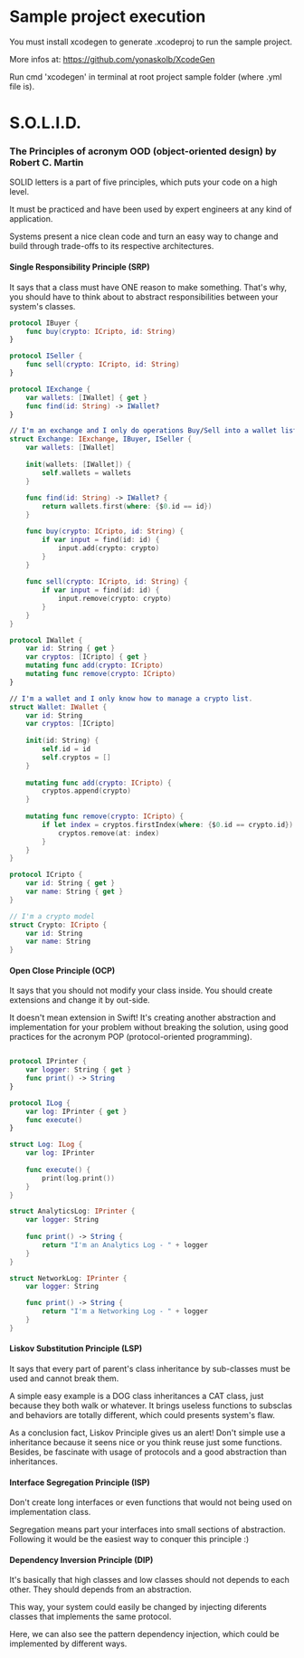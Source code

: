 # Sample project execution

You must install xcodegen to generate .xcodeproj to run the sample project. 

More infos at: https://github.com/yonaskolb/XcodeGen

Run cmd 'xcodegen' in terminal at root project sample folder (where .yml file is).

# S.O.L.I.D. 
### The Principles of acronym OOD (object-oriented design) by Robert C. Martin 

SOLID letters is a part of five principles, which puts your code on a high level. 

It must be practiced and have been used by expert engineers at any kind of application.

Systems present a nice clean code and turn an easy way to change and build through trade-offs to its respective architectures.

#### Single Responsibility Principle (SRP)

It says that a class must have ONE reason to make something. That's why, you should have to think about to abstract responsibilities between your system's classes.

```swift
protocol IBuyer {
    func buy(crypto: ICripto, id: String)
}

protocol ISeller {
    func sell(crypto: ICripto, id: String)
}

protocol IExchange {
    var wallets: [IWallet] { get }
    func find(id: String) -> IWallet?
}

// I'm an exchange and I only do operations Buy/Sell into a wallet list
struct Exchange: IExchange, IBuyer, ISeller {
    var wallets: [IWallet]
    
    init(wallets: [IWallet]) {
        self.wallets = wallets
    }
    
    func find(id: String) -> IWallet? {
        return wallets.first(where: {$0.id == id})
    }

    func buy(crypto: ICripto, id: String) {
        if var input = find(id: id) {
            input.add(crypto: crypto)
        }
    }
    
    func sell(crypto: ICripto, id: String) {
        if var input = find(id: id) {
            input.remove(crypto: crypto)
        }
    }
}

protocol IWallet {
    var id: String { get }
    var cryptos: [ICripto] { get }
    mutating func add(crypto: ICripto)
    mutating func remove(crypto: ICripto)
}

// I'm a wallet and I only know how to manage a crypto list.
struct Wallet: IWallet {
    var id: String
    var cryptos: [ICripto]
    
    init(id: String) {
        self.id = id
        self.cryptos = []
    }
    
    mutating func add(crypto: ICripto) {
        cryptos.append(crypto)
    }
    
    mutating func remove(crypto: ICripto) {
        if let index = cryptos.firstIndex(where: {$0.id == crypto.id}) {
            cryptos.remove(at: index)
        }
    }
}

protocol ICripto {
    var id: String { get }
    var name: String { get }
}

// I'm a crypto model
struct Crypto: ICripto {
    var id: String
    var name: String
}

```

#### Open Close Principle (OCP) 

It says that you should not modify your class inside. You should create extensions and change it by out-side. 

It doesn't mean extension in Swift! It's creating another abstraction and implementation for your problem without breaking the solution, using good practices for the acronym POP (protocol-oriented programming).

```swift

protocol IPrinter {
    var logger: String { get }
    func print() -> String
}

protocol ILog {
    var log: IPrinter { get }
    func execute()
}

struct Log: ILog {
    var log: IPrinter
    
    func execute() {
        print(log.print())
    }
}

struct AnalyticsLog: IPrinter {
    var logger: String
    
    func print() -> String {
        return "I'm an Analytics Log - " + logger
    }
}

struct NetworkLog: IPrinter {
    var logger: String

    func print() -> String {
        return "I'm a Networking Log - " + logger
    }
}

```

#### Liskov Substitution Principle (LSP)

It says that every part of parent's class inheritance by sub-classes must be used and cannot break them.

A simple easy example is a DOG class inheritances a CAT class, just because they both walk or whatever. It brings useless functions to subsclas and behaviors are totally different, which could presents system's flaw.
 
As a conclusion fact, Liskov Principle gives us an alert! Don't simple use a inheritance because it seens nice or you think reuse just some functions. Besides, be fascinate with usage of protocols and a good abstraction than inheritances.

#### Interface Segregation Principle (ISP)

Don't create long interfaces or even functions that would not being used on implementation class.

Segregation means part your interfaces into small sections of abstraction. Following it would be the easiest way to conquer this principle :)

#### Dependency Inversion Principle (DIP)

It's basically that high classes and low classes should not depends to each other. They should depends from an abstraction. 

This way, your system could easily be changed by injecting diferents classes that implements the same protocol.

Here, we can also see the pattern dependency injection, which could be implemented by different ways.
